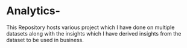# Analytics-
This Repository hosts various project which I have done on multiple datasets along with the insights which I have derived insights from the dataset to be used in business. 
